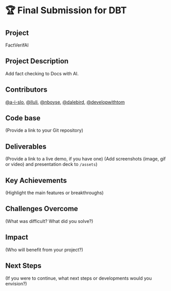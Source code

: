 # 🏆 Final Submission for DBT

## Project
FactVerifAI

## Project Description
Add fact checking to Docs with AI.


## Contributors
<a href="https://github.com/a-i-slo">@a-i-slo</a>, <a href="https://github.com/lluli">@lluli</a>, <a href="https://github.com/nboyse">@nboyse</a>, <a href="https://github.com/dalebird">@dalebird</a>, <a href="https://github.com/developwithtom">@developwithtom</a>

## Code base
(Provide a link to your Git repository)

## Deliverables 
(Provide a link to a live demo, if you have one)
(Add screenshots (image, gif or video) and presentation deck to `/assets`)

## Key Achievements
(Highlight the main features or breakthroughs)

## Challenges Overcome
(What was difficult? What did you solve?)

## Impact
(Who will benefit from your project?)

## Next Steps
(If you were to continue, what next steps or developments would you envision?)
